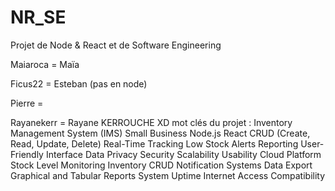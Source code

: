 # NR_SE
Projet de Node &amp; React et de Software Engineering 

Maiaroca = Maïa

Ficus22 = Esteban (pas en node)

Pierre = 

Rayanekerr = Rayane KERROUCHE XD
mot clés du projet : 
Inventory Management System (IMS)
Small Business
Node.js
React
CRUD (Create, Read, Update, Delete)
Real-Time Tracking
Low Stock Alerts
Reporting
User-Friendly Interface
Data Privacy
Security
Scalability
Usability
Cloud Platform
Stock Level Monitoring
Inventory CRUD
Notification Systems
Data Export
Graphical and Tabular Reports
System Uptime
Internet Access
Compatibility
